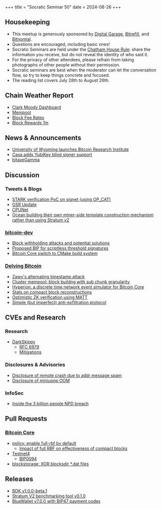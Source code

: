 +++
title = "Socratic Seminar 50"
date = 2024-08-26
+++

Housekeeping
------------

- This meetup is generously sponsored by [Digital Garage](https://dg717.com/), [Bitrefill](https://bitrefill.com/), and [Bitnomial](https://bitnomial.com).
- Questions are encouraged, including basic ones!
- Socratic Seminars are held under the [Chatham House Rule](https://www.chathamhouse.org/about-us/chatham-house-rule): share the information you receive, but do not reveal the identity of who said it.
- For the privacy of other attendees, please refrain from taking photographs of other people without their permission.
- Socratic seminars are best when the moderator can let the conversation flow, so try to keep things concrete and focused.
- The reading list covers July 28th to August 26th.

Chain Weather Report
--------------------

- [Clark Moody Dashboard](https://dashboard.clarkmoody.com/)
- [Mempool](https://mempool.space/graphs/mempool#1m)
- [Block Fee Rates](https://mempool.space/graphs/mining/block-fee-rates#1m)
- [Block Rewards 1m](https://mempool.space/graphs/mining/block-rewards#1m)

News & Announcements
--------------------

- [University of Wyoming launches Bitcoin Research Institute](https://www.uwyo.edu/philrelig/bitcoin/index.html)
- [Casa adds YubiKey blind signer support](https://blog.casa.io/secure-your-bitcoin-with-yubikey/)
- [bitaxeGamma](https://github.com/skot/bitaxeGamma)

Discussion
----------

### Tweets & Blogs

- [STARK verification PoC on signet (using OP_CAT)](https://x.com/StarkWareLtd/status/1813929304209723700)
- [GSR Update](https://primal.net/e/note12283gne4a85aetqmkmafaudk5cmu3769rdavrsus6v05epvdvkgsvxw305)
- [CPUNet](https://x.com/BobMcElrath/status/1823370268728873411)
- [Ocean building their own miner-side template construction mechanism rather than using Stratum v2](https://x.com/boerst/status/1821211209510662600)

### [bitcoin-dev](https://groups.google.com/g/bitcoindev)

- [Block withholding attacks and potential solutions](https://mailing-list.bitcoindevs.xyz/bitcoindev/Zp%2FGADXa8J146Qqn@erisian.com.au/)
- [Proposed BIP for scriptless threshold signatures](https://mailing-list.bitcoindevs.xyz/bitcoindev/740e2584-5b6c-47f6-832e-76928bf613efn@googlegroups.com/)
- [Bitcoin Core switch to CMake build system](https://mailing-list.bitcoindevs.xyz/bitcoindev/6cfd5a56-84b4-4cbc-a211-dd34b8942f77n@googlegroups.com/)

### [Delving Bitcoin](https://delvingbitcoin.org/)

- [Zawy's alternating timestamp attack](https://delvingbitcoin.org/t/zawy-s-alternating-timestamp-attack/1062)
- [Cluster mempool: block buildng with sub chunk granularity](https://delvingbitcoin.org/t/cluster-mempool-block-building-with-sub-chunk-granularity/1044)
- [Hyperion: a discrete time network event simulator for Bitcoin Core](https://delvingbitcoin.org/t/hyperion-a-discrete-time-network-event-simulator-for-bitcoin-core/1042)
- [Stats on compact block reconstructions](https://delvingbitcoin.org/t/stats-on-compact-block-reconstructions/1052)
- [Optimistic ZK verification using MATT](https://delvingbitcoin.org/t/optimistic-zk-verification-using-matt/1050)
- [Simple (but imperfect) anti-exfiltration protocol](https://delvingbitcoin.org/t/non-interactive-anti-exfil-airgap-compatible/1081)

CVEs and Research
-----------------

### Research

- [DarkSkippy](https://darkskippy.com/)
    - [RFC 6979](https://www.rfc-editor.org/rfc/rfc6979)
    - [Mitigations](https://x.com/nunchuk_io/status/1820710359780704557)

### Disclosures & Advisories

- [Disclosure of remote crash due to addr message spam](https://bitcoincore.org/en/2024/07/31/disclose-addrman-int-overflow/)
- [Disclosure of miniupnp OOM](https://bitcoincore.org/en/2024/07/31/disclose-upnp-oom/)

### InfoSec

- [Inside the 3 billion people NPD breach](https://www.troyhunt.com/inside-the-3-billion-people-national-public-data-breach/)

Pull Requests
-------------

### [Bitcoin Core](https://github.com/bitcoin/bitcoin)

- [policy: enable full-rbf by default](https://github.com/bitcoin/bitcoin/pull/30493)
    - [Impact of full RBF on effectiveness of compact blocks](https://github.com/bitcoin/bitcoin/pull/30493#issuecomment-2260918779)
- [Testnet4](https://github.com/bitcoin/bitcoin/pull/29775)
    - [BIP0094](https://github.com/bitcoin/bips/blob/master/bip-0094.mediawiki)
- [blockstorage: XOR blocksdir *.dat files](https://github.com/bitcoin/bitcoin/pull/28052)

Releases
--------

- [BDK v1.0.0-beta.1](https://github.com/bitcoindevkit/bdk/releases/tag/v1.0.0-beta.1)
- [Stratum V2 benchmarking tool v0.1.0](https://github.com/stratum-mining/benchmarking-tool/releases/tag/0.1.0)
- [BlueWallet v7.0.0 with BIP47 payment codes](https://github.com/BlueWallet/BlueWallet/releases/tag/v7.0.0)
